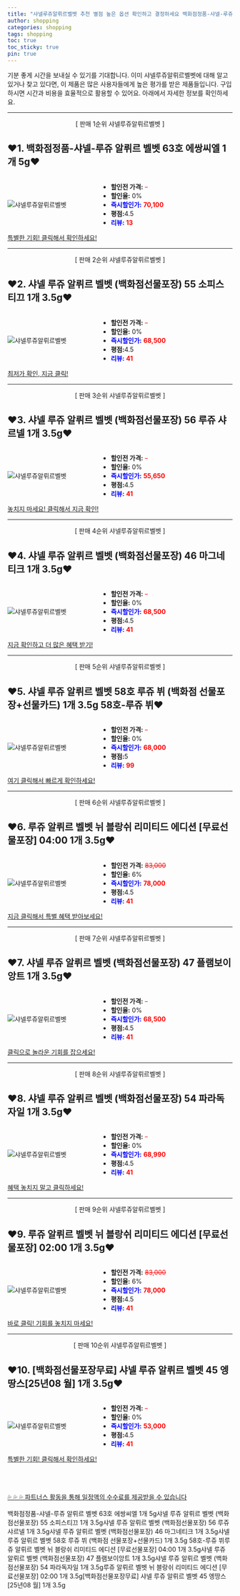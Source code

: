 ```yaml
---
title: "샤넬루쥬알뤼르벨벳 추천 별점 높은 옵션 확인하고 결정하세요 백화점정품-샤넬-루쥬 알뤼르 벨벳 63호 에쌍씨엘"
author: shopping
categories: shopping
tags: shopping
toc: true
toc_sticky: true
pin: true
---
```

기분 좋게 시간을 보내실 수 있기를 기대합니다. 이미 샤넬루쥬알뤼르벨벳에 대해 알고 있거나 찾고 있다면, 이 제품은 많은 사용자들에게 높은 평가를 받은 제품들입니다. 구입하시면 시간과 비용을 효율적으로 활용할 수 있어요. 아래에서 자세한 정보를 확인하세요.

---
<p class="toplist" style="margin: 0 auto; display: block; width: fit-content;">[ 판매 1순위 샤넬루쥬알뤼르벨벳 ]</p>

<h2><strong>❤️1. 백화점정품-샤넬-루쥬 알뤼르 벨벳 63호 에쌍씨엘 1개 5g❤️</strong></h2>

<div style="display: flex; align-items: center;">
    <div style="flex: 0.4;">
        <img src="https://thumbnail7.coupangcdn.com/thumbnails/remote/230x230ex/image/vendor_inventory/08ed/0829cbb7595bc09e8b5df516132e8e82bc0d9d9cbe8216bb362193578155.jpg" alt="샤넬루쥬알뤼르벨벳" style="max-width: 100%;">
    </div>
    <div style="flex: 0.6; margin-left: 10px;">
        <ul>
            <li><strong>할인전 가격:</strong> <del style="color: red;">-</del></li>
            <li><strong>할인율:</strong> 0%</li>
            <li><span style='color:blue'><strong>즉시할인가:</strong></span> <span style='color:red'><strong>70,100</strong></span></li>
            <li><strong>평점:</strong>4.5</li>
            <li><span style='color:blue'><strong>리뷰:</strong></span> <span style='color:red'><strong>13</strong></span></li>
        </ul>
    </div>
</div>
<div class="center">
    <a href="https://selin100587001.github.io?lptag=AF9450613&subid=githubio&pageKey=7043329092&traceid=V0-153&itemId=17425532144&vendorItemId=84594662455" class="myButton">
        특별한 기회! 클릭해서 확인하세요!
    </a>
</div>


---
<p class="toplist" style="margin: 0 auto; display: block; width: fit-content;">[ 판매 2순위 샤넬루쥬알뤼르벨벳 ]</p>

<h2><strong>❤️2. 샤넬 루쥬 알뤼르 벨벳 (백화점선물포장) 55 소피스티끄 1개 3.5g❤️</strong></h2>

<div style="display: flex; align-items: center;">
    <div style="flex: 0.4;">
        <img src="https://thumbnail8.coupangcdn.com/thumbnails/remote/230x230ex/image/vendor_inventory/e32c/be40d0eb0dfb5075e245d191e1db718f7ff857765ba2ea1c10d64e183d6b.jpg" alt="샤넬루쥬알뤼르벨벳" style="max-width: 100%;">
    </div>
    <div style="flex: 0.6; margin-left: 10px;">
        <ul>
            <li><strong>할인전 가격:</strong> <del style="color: red;">-</del></li>
            <li><strong>할인율:</strong> 0%</li>
            <li><span style='color:blue'><strong>즉시할인가:</strong></span> <span style='color:red'><strong>68,500</strong></span></li>
            <li><strong>평점:</strong>4.5</li>
            <li><span style='color:blue'><strong>리뷰:</strong></span> <span style='color:red'><strong>41</strong></span></li>
        </ul>
    </div>
</div>
<div class="center">
    <a href="https://selin100587001.github.io?lptag=AF9450613&subid=githubio&pageKey=7074880652&traceid=V0-153&itemId=23318324250&vendorItemId=90350136175" class="myButton">
        최저가 확인, 지금 클릭!
    </a>
</div>


---
<p class="toplist" style="margin: 0 auto; display: block; width: fit-content;">[ 판매 3순위 샤넬루쥬알뤼르벨벳 ]</p>

<h2><strong>❤️3. 샤넬 루쥬 알뤼르 벨벳 (백화점선물포장) 56 루쥬 샤르넬 1개 3.5g❤️</strong></h2>

<div style="display: flex; align-items: center;">
    <div style="flex: 0.4;">
        <img src="https://thumbnail9.coupangcdn.com/thumbnails/remote/230x230ex/image/vendor_inventory/c3a0/538289c5848a2208b60a8ae81c731ce4a95d8549a08b8d84eaff479e2cf9.jpg" alt="샤넬루쥬알뤼르벨벳" style="max-width: 100%;">
    </div>
    <div style="flex: 0.6; margin-left: 10px;">
        <ul>
            <li><strong>할인전 가격:</strong> <del style="color: red;">-</del></li>
            <li><strong>할인율:</strong> 0%</li>
            <li><span style='color:blue'><strong>즉시할인가:</strong></span> <span style='color:red'><strong>55,650</strong></span></li>
            <li><strong>평점:</strong>4.5</li>
            <li><span style='color:blue'><strong>리뷰:</strong></span> <span style='color:red'><strong>41</strong></span></li>
        </ul>
    </div>
</div>
<div class="center">
    <a href="https://selin100587001.github.io?lptag=AF9450613&subid=githubio&pageKey=7074880652&traceid=V0-153&itemId=23318324254&vendorItemId=90516773874" class="myButton">
        놓치지 마세요! 클릭해서 지금 확인!
    </a>
</div>


---
<p class="toplist" style="margin: 0 auto; display: block; width: fit-content;">[ 판매 4순위 샤넬루쥬알뤼르벨벳 ]</p>

<h2><strong>❤️4. 샤넬 루쥬 알뤼르 벨벳 (백화점선물포장) 46 마그네티크 1개 3.5g❤️</strong></h2>

<div style="display: flex; align-items: center;">
    <div style="flex: 0.4;">
        <img src="https://thumbnail8.coupangcdn.com/thumbnails/remote/230x230ex/image/vendor_inventory/e32c/be40d0eb0dfb5075e245d191e1db718f7ff857765ba2ea1c10d64e183d6b.jpg" alt="샤넬루쥬알뤼르벨벳" style="max-width: 100%;">
    </div>
    <div style="flex: 0.6; margin-left: 10px;">
        <ul>
            <li><strong>할인전 가격:</strong> <del style="color: red;">-</del></li>
            <li><strong>할인율:</strong> 0%</li>
            <li><span style='color:blue'><strong>즉시할인가:</strong></span> <span style='color:red'><strong>68,500</strong></span></li>
            <li><strong>평점:</strong>4.5</li>
            <li><span style='color:blue'><strong>리뷰:</strong></span> <span style='color:red'><strong>41</strong></span></li>
        </ul>
    </div>
</div>
<div class="center">
    <a href="https://selin100587001.github.io?lptag=AF9450613&subid=githubio&pageKey=7074880652&traceid=V0-153&itemId=23318324262&vendorItemId=90350136256" class="myButton">
        지금 확인하고 더 많은 혜택 받기!
    </a>
</div>


---
<p class="toplist" style="margin: 0 auto; display: block; width: fit-content;">[ 판매 5순위 샤넬루쥬알뤼르벨벳 ]</p>

<h2><strong>❤️5. 샤넬 루쥬 알뤼르 벨벳 58호 루쥬 뷔 (백화점 선물포장+선물카드) 1개 3.5g 58호-루쥬 뷔❤️</strong></h2>

<div style="display: flex; align-items: center;">
    <div style="flex: 0.4;">
        <img src="https://thumbnail6.coupangcdn.com/thumbnails/remote/230x230ex/image/vendor_inventory/506b/5e3bc539e4be5b39f6dfc5931be0b09bc7e4054aaf951d8355e3c58535b8.jpg" alt="샤넬루쥬알뤼르벨벳" style="max-width: 100%;">
    </div>
    <div style="flex: 0.6; margin-left: 10px;">
        <ul>
            <li><strong>할인전 가격:</strong> <del style="color: red;">-</del></li>
            <li><strong>할인율:</strong> 0%</li>
            <li><span style='color:blue'><strong>즉시할인가:</strong></span> <span style='color:red'><strong>68,000</strong></span></li>
            <li><strong>평점:</strong>5</li>
            <li><span style='color:blue'><strong>리뷰:</strong></span> <span style='color:red'><strong>99</strong></span></li>
        </ul>
    </div>
</div>
<div class="center">
    <a href="https://selin100587001.github.io?lptag=AF9450613&subid=githubio&pageKey=8121302629&traceid=V0-153&itemId=23036884199&vendorItemId=90070618556" class="myButton">
        여기 클릭해서 빠르게 확인하세요!
    </a>
</div>


---
<p class="toplist" style="margin: 0 auto; display: block; width: fit-content;">[ 판매 6순위 샤넬루쥬알뤼르벨벳 ]</p>

<h2><strong>❤️6. 루쥬 알뤼르 벨벳 뉘 블랑쉬 리미티드 에디션 [무료선물포장] 04:00 1개 3.5g❤️</strong></h2>

<div style="display: flex; align-items: center;">
    <div style="flex: 0.4;">
        <img src="https://thumbnail8.coupangcdn.com/thumbnails/remote/230x230ex/image/vendor_inventory/59f0/1b2ca8ec06be2b06d5aedd7140b6449b1c0444d55c2d4d1903678b840ad0.jpg" alt="샤넬루쥬알뤼르벨벳" style="max-width: 100%;">
    </div>
    <div style="flex: 0.6; margin-left: 10px;">
        <ul>
            <li><strong>할인전 가격:</strong> <del style="color: red;">83,000</del></li>
            <li><strong>할인율:</strong> 6%</li>
            <li><span style='color:blue'><strong>즉시할인가:</strong></span> <span style='color:red'><strong>78,000</strong></span></li>
            <li><strong>평점:</strong>4.5</li>
            <li><span style='color:blue'><strong>리뷰:</strong></span> <span style='color:red'><strong>41</strong></span></li>
        </ul>
    </div>
</div>
<div class="center">
    <a href="https://selin100587001.github.io?lptag=AF9450613&subid=githubio&pageKey=7074880652&traceid=V0-153&itemId=22124083763&vendorItemId=89170944409" class="myButton">
        지금 클릭해서 특별 혜택 받아보세요!
    </a>
</div>


---
<p class="toplist" style="margin: 0 auto; display: block; width: fit-content;">[ 판매 7순위 샤넬루쥬알뤼르벨벳 ]</p>

<h2><strong>❤️7. 샤넬 루쥬 알뤼르 벨벳 (백화점선물포장) 47 플램보이앙트 1개 3.5g❤️</strong></h2>

<div style="display: flex; align-items: center;">
    <div style="flex: 0.4;">
        <img src="https://thumbnail8.coupangcdn.com/thumbnails/remote/230x230ex/image/vendor_inventory/e32c/be40d0eb0dfb5075e245d191e1db718f7ff857765ba2ea1c10d64e183d6b.jpg" alt="샤넬루쥬알뤼르벨벳" style="max-width: 100%;">
    </div>
    <div style="flex: 0.6; margin-left: 10px;">
        <ul>
            <li><strong>할인전 가격:</strong> <del style="color: red;">-</del></li>
            <li><strong>할인율:</strong> 0%</li>
            <li><span style='color:blue'><strong>즉시할인가:</strong></span> <span style='color:red'><strong>68,500</strong></span></li>
            <li><strong>평점:</strong>4.5</li>
            <li><span style='color:blue'><strong>리뷰:</strong></span> <span style='color:red'><strong>41</strong></span></li>
        </ul>
    </div>
</div>
<div class="center">
    <a href="https://selin100587001.github.io?lptag=AF9450613&subid=githubio&pageKey=7074880652&traceid=V0-153&itemId=23318324251&vendorItemId=90350136177" class="myButton">
        클릭으로 놀라운 기회를 잡으세요!
    </a>
</div>


---
<p class="toplist" style="margin: 0 auto; display: block; width: fit-content;">[ 판매 8순위 샤넬루쥬알뤼르벨벳 ]</p>

<h2><strong>❤️8. 샤넬 루쥬 알뤼르 벨벳 (백화점선물포장) 54 파라독자일 1개 3.5g❤️</strong></h2>

<div style="display: flex; align-items: center;">
    <div style="flex: 0.4;">
        <img src="https://thumbnail8.coupangcdn.com/thumbnails/remote/230x230ex/image/vendor_inventory/e32c/be40d0eb0dfb5075e245d191e1db718f7ff857765ba2ea1c10d64e183d6b.jpg" alt="샤넬루쥬알뤼르벨벳" style="max-width: 100%;">
    </div>
    <div style="flex: 0.6; margin-left: 10px;">
        <ul>
            <li><strong>할인전 가격:</strong> <del style="color: red;">-</del></li>
            <li><strong>할인율:</strong> 0%</li>
            <li><span style='color:blue'><strong>즉시할인가:</strong></span> <span style='color:red'><strong>68,990</strong></span></li>
            <li><strong>평점:</strong>4.5</li>
            <li><span style='color:blue'><strong>리뷰:</strong></span> <span style='color:red'><strong>41</strong></span></li>
        </ul>
    </div>
</div>
<div class="center">
    <a href="https://selin100587001.github.io?lptag=AF9450613&subid=githubio&pageKey=7074880652&traceid=V0-153&itemId=23318324258&vendorItemId=90350136246" class="myButton">
        혜택 놓치지 말고 클릭하세요!
    </a>
</div>


---
<p class="toplist" style="margin: 0 auto; display: block; width: fit-content;">[ 판매 9순위 샤넬루쥬알뤼르벨벳 ]</p>

<h2><strong>❤️9. 루쥬 알뤼르 벨벳 뉘 블랑쉬 리미티드 에디션 [무료선물포장] 02:00 1개 3.5g❤️</strong></h2>

<div style="display: flex; align-items: center;">
    <div style="flex: 0.4;">
        <img src="https://thumbnail8.coupangcdn.com/thumbnails/remote/230x230ex/image/vendor_inventory/59f0/1b2ca8ec06be2b06d5aedd7140b6449b1c0444d55c2d4d1903678b840ad0.jpg" alt="샤넬루쥬알뤼르벨벳" style="max-width: 100%;">
    </div>
    <div style="flex: 0.6; margin-left: 10px;">
        <ul>
            <li><strong>할인전 가격:</strong> <del style="color: red;">83,000</del></li>
            <li><strong>할인율:</strong> 6%</li>
            <li><span style='color:blue'><strong>즉시할인가:</strong></span> <span style='color:red'><strong>78,000</strong></span></li>
            <li><strong>평점:</strong>4.5</li>
            <li><span style='color:blue'><strong>리뷰:</strong></span> <span style='color:red'><strong>41</strong></span></li>
        </ul>
    </div>
</div>
<div class="center">
    <a href="https://selin100587001.github.io?lptag=AF9450613&subid=githubio&pageKey=7074880652&traceid=V0-153&itemId=22124083753&vendorItemId=89170944389" class="myButton">
        바로 클릭! 기회를 놓치지 마세요!
    </a>
</div>


---
<p class="toplist" style="margin: 0 auto; display: block; width: fit-content;">[ 판매 10순위 샤넬루쥬알뤼르벨벳 ]</p>

<h2><strong>❤️10. [백화점선물포장무료] 샤넬 루쥬 알뤼르 벨벳 45 엥땅스[25년08 월] 1개 3.5g❤️</strong></h2>

<div style="display: flex; align-items: center;">
    <div style="flex: 0.4;">
        <img src="https://thumbnail9.coupangcdn.com/thumbnails/remote/230x230ex/image/vendor_inventory/c3a0/538289c5848a2208b60a8ae81c731ce4a95d8549a08b8d84eaff479e2cf9.jpg" alt="샤넬루쥬알뤼르벨벳" style="max-width: 100%;">
    </div>
    <div style="flex: 0.6; margin-left: 10px;">
        <ul>
            <li><strong>할인전 가격:</strong> <del style="color: red;">-</del></li>
            <li><strong>할인율:</strong> 0%</li>
            <li><span style='color:blue'><strong>즉시할인가:</strong></span> <span style='color:red'><strong>53,000</strong></span></li>
            <li><strong>평점:</strong>4.5</li>
            <li><span style='color:blue'><strong>리뷰:</strong></span> <span style='color:red'><strong>41</strong></span></li>
        </ul>
    </div>
</div>
<div class="center">
    <a href="https://selin100587001.github.io?lptag=AF9450613&subid=githubio&pageKey=7074880652&traceid=V0-153&itemId=23490311893&vendorItemId=90516773898" class="myButton">
        특별한 기회! 클릭해서 확인하세요!
    </a>
</div>

<br><br><br>[💦 💦 💦 파트너스 활동을 통해 일정액의 수수료를 제공받을 수 있습니다](https://link.coupang.com/a/bcpT2c)<br><br>백화점정품-샤넬-루쥬 알뤼르 벨벳 63호 에쌍씨엘 1개 5g샤넬 루쥬 알뤼르 벨벳 (백화점선물포장) 55 소피스티끄 1개 3.5g샤넬 루쥬 알뤼르 벨벳 (백화점선물포장) 56 루쥬 샤르넬 1개 3.5g샤넬 루쥬 알뤼르 벨벳 (백화점선물포장) 46 마그네티크 1개 3.5g샤넬 루쥬 알뤼르 벨벳 58호 루쥬 뷔 (백화점 선물포장+선물카드) 1개 3.5g 58호-루쥬 뷔루쥬 알뤼르 벨벳 뉘 블랑쉬 리미티드 에디션 [무료선물포장] 04:00 1개 3.5g샤넬 루쥬 알뤼르 벨벳 (백화점선물포장) 47 플램보이앙트 1개 3.5g샤넬 루쥬 알뤼르 벨벳 (백화점선물포장) 54 파라독자일 1개 3.5g루쥬 알뤼르 벨벳 뉘 블랑쉬 리미티드 에디션 [무료선물포장] 02:00 1개 3.5g[백화점선물포장무료] 샤넬 루쥬 알뤼르 벨벳 45 엥땅스[25년08 월] 1개 3.5g